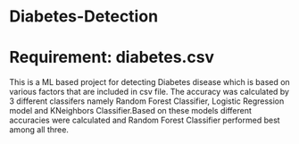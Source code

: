 # Diabetes-Detection
# Requirement: diabetes.csv

This is a ML based project for detecting Diabetes disease which is based on various factors that are included in csv file. 
The accuracy was calculated by 3 different classifers namely Random Forest Classifier, Logistic Regression model and KNeighbors Classifier.Based on these models different accuracies were calculated and Random Forest Classifier performed best among all three.
